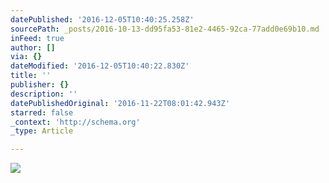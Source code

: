 ```yaml
---
datePublished: '2016-12-05T10:40:25.258Z'
sourcePath: _posts/2016-10-13-dd95fa53-81e2-4465-92ca-77add0e69b10.md
inFeed: true
author: []
via: {}
dateModified: '2016-12-05T10:40:22.830Z'
title: ''
publisher: {}
description: ''
datePublishedOriginal: '2016-11-22T08:01:42.943Z'
starred: false
_context: 'http://schema.org'
_type: Article

---
```

![](https://the-grid-user-content.s3-us-west-2.amazonaws.com/428f3086-80dd-4e73-929a-47bf373f85bd.png)